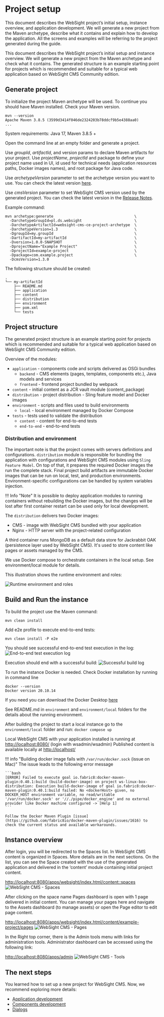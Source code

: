 # Project setup

This document describes the WebSight project’s initial setup, instance overview, and application development. We will generate a new project from the Maven archetype, describe what it contains and explain how to develop the application. All the screens and examples will be referring to the project generated during the guide.

This document describes the WebSight project’s initial setup and instance overview. We will generate a new project from the Maven archetype and check what it contains. The generated structure is an example starting point for projects which is recommended and suitable for a typical web application based on WebSight CMS Community edition.

## Generate project

To initialize the project Maven archetype will be used. To continue you should have Maven installed. Check your Maven version. 

``` script
mvn --version
Apache Maven 3.8.5 (3599d3414f046de2324203b78ddcf9b5e4388aa0)
...
```

System requirements: Java 17, Maven 3.8.5 +

Open the command line at an empty folder and generate a project.

Use _groupId_, _artifactId_, and version params to declare Maven artifacts for your project.
Use _projectName_, _projectId_ and package to define your project name used in UI, id used for technical needs (application resources paths, Docker images names), and root package for Java code.

Use _archetypeVersion_ parameter to set the archetype version you want to use.
You can check the latest version [here](https://search.maven.org/search?q=g:pl.ds.websight%20a:websight-cms-ce-project-archetype).

Use _cmsVersion_ parameter to set WebSight CMS version used by the generated project.
You can check the latest version in the [Release Notes](../../release-notes).

Example command:
``` script
mvn archetype:generate                                     \
  -DarchetypeGroupId=pl.ds.websight                        \
  -DarchetypeArtifactId=websight-cms-ce-project-archetype  \
  -DarchetypeVersion=1.3                                   \
  -DgroupId=my.groupId                                     \
  -DartifactId=my-artifactId                               \
  -Dversion=1.0.0-SNAPSHOT                                 \
  -DprojectName="Example Project"                          \
  -DprojectId=example-project                              \
  -Dpackage=com.example.project                            \
  -DcmsVersion=1.3.0
```

The following structure should be created:
```
.
└── my-artifactId
    ├── README.md
    ├── application
    ├── content
    ├── distribution
    ├── environment
    ├── pom.xml
    └── tests
```

## Project structure
The generated project structure is an example starting point for projects which is recommended and suitable for a typical web application based on WebSight CMS Community edition.

Overview of the modules:

- `application` - components code and scripts delivered as OSGi bundles
    - `backend` - CMS elements (pages, templates, components etc.), Java models and services
    - `frontend` - frontend project bundled by webpack
- `content` - initial content as a JCR vault module (content_package)
- `distribution` - project distribution - Sling feature model and Docker images
- `environment` - scripts and files used to build environments
    - `local` - local environment managed by Docker Compose
- `tests` - tests used to validate the distribution
    - `content` - content for end-to-end tests
    - `end-to-end` - end-to-end tests

### Distribution and environment

The important note is that the project comes with servers definitions and configurations. `distribution` module is responsible for bundling the application with configurations and WebSight CMS modules using `Sling Feature Model`. 
On top of that, it prepares the required Docker images the run the complete stack. Final project build artifacts are immutable Docker images that can be run on local, test, and production environments. 
Environment-specific configurations can be handled by system variables injection.

!!! Info "Note"
     It is possible to deploy application modules to running containers without rebuilding the Docker images, but the changes will be lost after first container restart can be used only for local development.


The `distribution` delivers two Docker images:

- CMS - image with WebSight CMS bundled with your application
- Nginx - HTTP server with the project-related configuration

A third container runs MongoDB as a default data store for Jackrabbit OAK (persistence layer used by WebSight CMS). It's used to store content like pages or assets managed by the CMS.

We use Docker compose to orchestrate containers in the local setup. See environment/local module for details.

This illustration shows the runtime environment and roles:

![Runtime environment and roles](diagrams/generated/runtime-docker-compose.png)

## Build and Run the instance

To build the project use the Maven command:

``` script
mvn clean install
```

Add e2e profile to execute end-to-end tests:

``` script
mvn clean install -P e2e
``` 

You should see successful end-to-end test execution in the log:
![End-to-end test execution log](img02.png)

Execution should end with a successful build:
![Successful build log](img03.png)

To run the instance Docker is needed. 
Check Docker installation by running in command line

``` script
docker --version
Docker version 20.10.14
```

If you need you can download the Docker Desktop [here](https://www.docker.com/)

See README.md in `environment` and `environment/local` folders for the details about the running environment.

After building the project to start a local instance go to the `environment/local` folder and run:
```docker compose up```

Local WebSight CMS with your application installed is running at [http://localhost:8080/](http://localhost:8080/) (login with wsadmin/wsadmin)
Published content is available locally at [http://localhost/](http://localhost)

!!! info "Building docker image fails with `/var/run/docker.sock` (issue on Mac)"
    The issue leads to the following error message

    ```bash
    [ERROR] Failed to execute goal io.fabric8:docker-maven-plugin:0.40.1:build (build-docker-image) on project ws-linux-box-distribution: Execution build-docker-image of goal io.fabric8:docker-maven-plugin:0.40.1:build failed: No <dockerHost> given, no DOCKER_HOST environment variable, no read/writable '/var/run/docker.sock' or '//./pipe/docker_engine' and no external provider like Docker machine configured -> [Help 1]
    ```

    Follow the Docker Maven Plugin [issue](https://github.com/fabric8io/docker-maven-plugin/issues/1616) to check the current status and available workarounds.

## Instance overview

After login, you will be redirected to the Spaces list. In WebSight CMS content is organized in Spaces. More details are in the next sections.
On the list, you can see the Space created with the use of the generated application and delivered in the ‘content’ module containing initial project content. 

[http://localhost:8080/apps/websight/index.html/content::spaces](http://localhost:8080/apps/websight/index.html/content::spaces )
![WebSight CMS - Spaces](img04.png)

After clicking on the space name Pages dashboard is open with 1 page delivered in initial content. You can manage your pages here and navigate to the Assets dashboard (to manage assets) or open the Page editor to edit page content.

[http://localhost:8080/apps/websight/index.html/content/example-project/pages](http://localhost:8080/apps/websight/index.html/content/example-project/pages)
![WebSight CMS - Pages](img05.png)

In the Right top corner, there is the Admin tools menu with links for administration tools. Administrator dashboard can be accessed using the following link:

[http://localhost:8080/apps/admin](http://localhost:8080/apps/admin)
![WebSight CMS - Tools](img06.png)

## The next steps

You learned how to set up a new project for WebSight CMS. Now, we recommend exploring more details:

- [Application development](../development/)
- [Components development](../development/components/)
- [Dialogs](../development/dialogs/)
